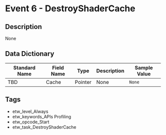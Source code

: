 # Event 6 - DestroyShaderCache

## Description
None

## Data Dictionary
|Standard Name|Field Name|Type|Description|Sample Value|
|---|---|---|---|---|
|TBD|Cache|Pointer|None|`None`|

## Tags
* etw_level_Always
* etw_keywords_APIs Profiling
* etw_opcode_Start
* etw_task_DestroyShaderCache